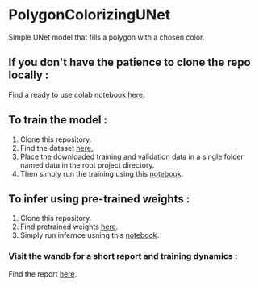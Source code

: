 # PolygonColorizingUNet
Simple UNet model that fills a polygon with a chosen color.
## If you don't have the patience to clone the repo locally : 
Find a ready to use colab notebook [here](https://colab.research.google.com/drive/1hDgb_ZRUHCauG4U2jyBpYzX2vCfikuIs?usp=sharing).
## To train the model :
1. Clone this repository.
2. Find the dataset [here.](https://drive.google.com/open?id=1QXLgo3ZfQPorGwhYVmZUEWO_sU3i1pHM)
3. Place the downloaded training and validation data in a single folder named data in the root project directory.
4. Then simply run the training using this [notebook](https://github.com/harish-jhr/PolygonColorizingUNet/blob/main/notebooks/train.ipynb).
## To infer using pre-trained weights :
1. Clone this repository.
2. Find pretrained weights [here](https://huggingface.co/Harish-JHR/PolygonColorizingUNet).
3. Simply run infernce usning this [notebook](https://github.com/harish-jhr/PolygonColorizingUNet/blob/main/notebooks/inference.ipynb).


### Visit the wandb for a short report and training dynamics :
Find the report [here](https://wandb.ai/harishjrao615-iiser-bhopal/CustomUNet/reports/PolygonColorizingUNet--VmlldzoxMzg3NDk2NQ?accessToken=4vf90ryjk6r3b281efzy9yc2v6xikyhbmf6c4tdiiliihxrsm4uetg7oupuwb93i).
